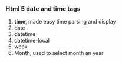 ### Html 5 date and time tags

1. **time**, made easy time parsing and display
2. date
3. datetime
4. datetime-local
5. week
6. Month, used to select month an year

